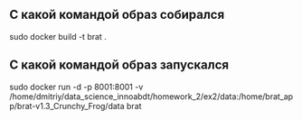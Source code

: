 ## С какой командой образ собирался
sudo docker build -t brat .

## C какой командой образ запускался
sudo docker run -d -p 8001:8001 -v /home/dmitriy/data_science_innoabdt/homework_2/ex2/data:/home/brat_app/brat-v1.3_Crunchy_Frog/data  brat
